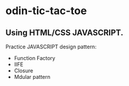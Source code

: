 # odin-tic-tac-toe

## Using HTML/CSS JAVASCRIPT.

Practice JAVASCRIPT design pattern:
  - Function Factory
  - IIFE
  - Closure
  - Mdular pattern
